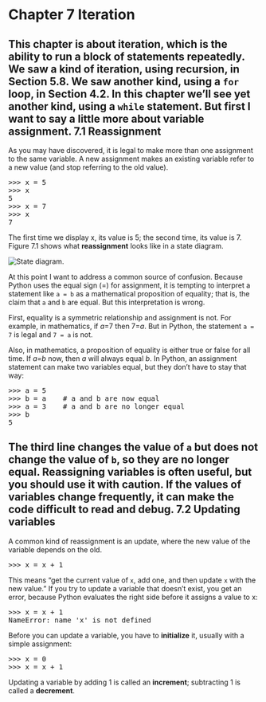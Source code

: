 Chapter 7  Iteration
====================

This chapter is about iteration, which is the ability to run a block of statements repeatedly. We saw a kind of iteration, using recursion, in Section 5.8. We saw another kind, using a <code>for</code> loop, in Section 4.2. In this chapter we’ll see yet another kind, using a <code>while</code> statement. But first I want to say a little more about variable assignment.
7.1  Reassignment
-----------------

As you may have discovered, it is legal to make more than one assignment to the same variable. A new assignment makes an existing variable refer to a new value (and stop referring to the old value).

<pre>
>>> x = 5
>>> x
5
>>> x = 7
>>> x
7
</pre>
The first time we display x, its value is 5; the second time, its value is 7.
Figure 7.1 shows what **reassignment** looks like in a state diagram.

![State diagram.](http://greenteapress.com/thinkpython2/html/thinkpython2008.png "Figure 7.1: State diagram.")

At this point I want to address a common source of confusion. Because Python uses the equal sign (=) for assignment, it is tempting to interpret a statement like <code>a = b</code> as a mathematical proposition of equality; that is, the claim that <code>a</code> and <code>b</code> are equal. But this interpretation is wrong.

First, equality is a symmetric relationship and assignment is not. For example, in mathematics, if *a*=7 then 7=*a*. But in Python, the statement <code>a = 7</code> is legal and <code>7 = a</code> is not.

Also, in mathematics, a proposition of equality is either true or false for all time. If *a=b* now, then *a* will always equal *b*. In Python, an assignment statement can make two variables equal, but they don’t have to stay that way:
<pre>
>>> a = 5
>>> b = a    # a and b are now equal
>>> a = 3    # a and b are no longer equal
>>> b
5
</pre>
The third line changes the value of <code>a</code> but does not change the value of <code>b</code>, so they are no longer equal.
Reassigning variables is often useful, but you should use it with caution. If the values of variables change frequently, it can make the code difficult to read and debug.
7.2  Updating variables
-----------------------
A common kind of reassignment is an update, where the new value of the variable depends on the old.
<pre>
>>> x = x + 1
</pre>
This means “get the current value of <code>x</code>, add one, and then update <code>x</code> with the new value.”
If you try to update a variable that doesn’t exist, you get an error, because Python evaluates the right side before it assigns a value to x:
<pre>
>>> x = x + 1
NameError: name 'x' is not defined
</pre>
Before you can update a variable, you have to **initialize** it, usually with a simple assignment:
<pre>
>>> x = 0
>>> x = x + 1
</pre>
Updating a variable by adding 1 is called an **increment**; subtracting 1 is called a **decrement**.
